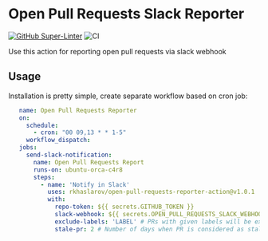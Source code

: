 # Open Pull Requests Slack Reporter

[![GitHub Super-Linter](https://github.com/actions/typescript-action/actions/workflows/linter.yml/badge.svg)](https://github.com/super-linter/super-linter)
![CI](https://github.com/actions/typescript-action/actions/workflows/ci.yml/badge.svg)

Use this action for reporting open pull requests via slack webhook

## Usage

Installation is pretty simple, create separate workflow based on cron job:

```yaml
   name: Open Pull Requests Reporter
   on:
     schedule:
       - cron: "00 09,13 * * 1-5"
     workflow_dispatch:
   jobs:
     send-slack-notification:
       name: Open Pull Requests Report
       runs-on: ubuntu-orca-c4r8
       steps:
         - name: 'Notify in Slack'
           uses: rkhaslarov/open-pull-requests-reporter-action@v1.0.1
           with:
             repo-token: ${{ secrets.GITHUB_TOKEN }}
             slack-webhook: ${{ secrets.OPEN_PULL_REQUESTS_SLACK_WEBHOOK }}
             exclude-labels: 'LABEL' # PRs with given labels will be excluded
             stale-pr: 2 # Number of days when PR is considered as stale
```
